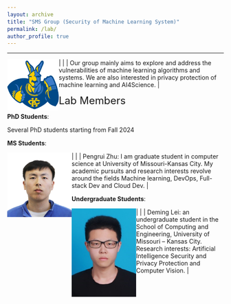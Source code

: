 ```yaml
---
layout: archive
title: "SMS Group (Security of Machine Learning System)"
permalink: /lab/
author_profile: true
---
```


---

<style>
td, th {
   border: none!important;
}
</style>


| <img align="left" src="../images/umkc.png" alt="UMKC"  width="120"/> | | Our group mainly aims to explore and address the vulnerabilities of machine learning algorithms and systems. We are also interested in privacy protection of machine learning and AI4Science.
|



<font size="5"> Lab Members </font>
<!-- ====== -->

<!-- [Rakib Ul Haque](https://scholar.google.com/citations?user=Le-WWW0AAAAJ&hl=en) received his M.S. degree from University of Chinese Academy of Sciences. He will join SecMLSys as a Ph.D. student. in Spring 2024. He has published several papers on the topic of security and privacy. -->

**PhD Students**: 

Several PhD students starting from Fall 2024



**MS Students**:

| <img align="left" src="../images/pengrui.jpg" alt="Pengrui"  width="150"/> | | Pengrui Zhu: I am graduate student in computer science at University of Missouri-Kansas City.  My academic pursuits and research interests revolve around the fields Machine learning, DevOps, Full-stack Dev and Cloud Dev.
|



**Undergraduate Students**:

| <img align="left" src="../images/Deming.jpg" alt="Deming"  width="150"/> | | Deming Lei: an undergraduate student in the School of Computing and Engineering, University of Missouri – Kansas City. Research interests: Artificial Intelligence Security and Privacy Protection and Computer Vision.
|







